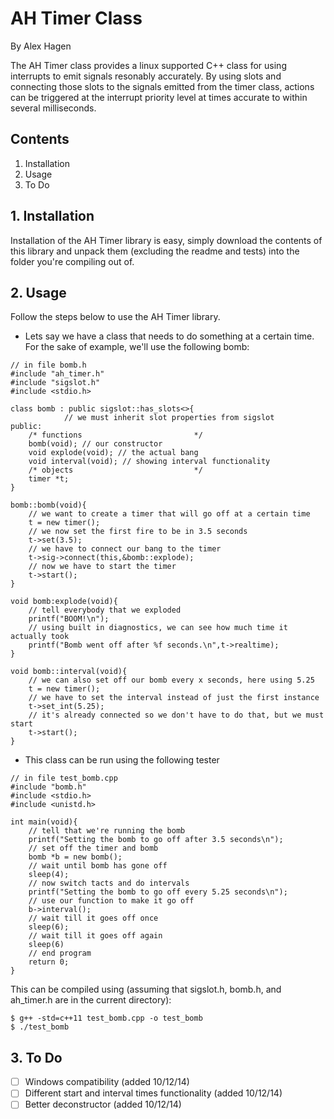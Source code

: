 # AH Timer Class
By Alex Hagen

The AH Timer class provides a linux supported C++ class for using interrupts to emit signals resonably accurately.  By using slots and connecting those slots to the signals emitted from the timer class, actions can be triggered at the interrupt priority level at times accurate to within several milliseconds.

## Contents
1. Installation
2. Usage
3. To Do

## 1. Installation
Installation of the AH Timer library is easy, simply download the contents of this library and unpack them (excluding the readme and tests) into the folder you're compiling out of.

## 2. Usage
Follow the steps below to use the AH Timer library.
* Lets say we have a class that needs to do something at a certain time.  For the sake of example, we'll use the following bomb:

```
// in file bomb.h
#include "ah_timer.h"
#include "sigslot.h"
#include <stdio.h>

class bomb : public sigslot::has_slots<>{
			// we must inherit slot properties from sigslot
public:
	/* functions                         */
	bomb(void); // our constructor
	void explode(void); // the actual bang
	void interval(void); // showing interval functionality
	/* objects                           */
	timer *t;
}

bomb::bomb(void){
	// we want to create a timer that will go off at a certain time
	t = new timer();
	// we now set the first fire to be in 3.5 seconds
	t->set(3.5);
	// we have to connect our bang to the timer
	t->sig->connect(this,&bomb::explode);
	// now we have to start the timer
	t->start();
}

void bomb:explode(void){
	// tell everybody that we exploded
	printf("BOOM!\n");
	// using built in diagnostics, we can see how much time it actually took
	printf("Bomb went off after %f seconds.\n",t->realtime);
}

void bomb::interval(void){
	// we can also set off our bomb every x seconds, here using 5.25
	t = new timer();
	// we have to set the interval instead of just the first instance
	t->set_int(5.25);
	// it's already connected so we don't have to do that, but we must start
	t->start();
}
```

* This class can be run using the following tester

```
// in file test_bomb.cpp
#include "bomb.h"
#include <stdio.h>
#include <unistd.h>

int main(void){
	// tell that we're running the bomb
	printf("Setting the bomb to go off after 3.5 seconds\n");
	// set off the timer and bomb
	bomb *b = new bomb();
	// wait until bomb has gone off
	sleep(4);
	// now switch tacts and do intervals
	printf("Setting the bomb to go off every 5.25 seconds\n");
	// use our function to make it go off
	b->interval();
	// wait till it goes off once
	sleep(6);
	// wait till it goes off again
	sleep(6)
	// end program
	return 0;
}
```

This can be compiled using (assuming that sigslot.h, bomb.h, and ah_timer.h are in the current directory):

```
$ g++ -std=c++11 test_bomb.cpp -o test_bomb
$ ./test_bomb
```

## 3. To Do
- [ ] Windows compatibility (added 10/12/14)
- [ ] Different start and interval times functionality (added 10/12/14)
- [ ] Better deconstructor (added 10/12/14)
